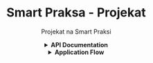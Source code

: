 <h1 align="center"> Smart Praksa - Projekat </h1>
<p align="center">Projekat na Smart Praksi</p>

<details><summary align="center"><strong>API Documentation</strong></summary>
<details><summary>Decisions</summary>

|    Method     |      URL      |     Params    | Body | Description  |
| ------------- | ------------- | ------------- | ------------- | ------------- |
| GET  | '/decisions' | <ul></ul> | <ul></ul> | Gets all decisions |
| GET  | '/decisions/:id'  | <ul><li>id : String</li></ul> | <ul></ul> | Gets everything for a single decision |
| POST | '/decisions' | <ul></ul> | <ul><li>title : String</li><li>description : String</li><li>type : String</li><li>steps : Number</li><li>startingDate : Date</li><li>expirationDate : Date</li></ul> | Creates a new decision |
| PUT | '/decisions' | <ul></ul> | <ul><li>id : String</li><li>title : String</li><li>description : String</li><li>type : String</li><li>steps : Number</li><li>startingDate : Date</li><li>expirationDate : Date</li></ul> | Restart a single decision |
</details>
<details><summary>Users</summary>


|    Method     |      URL      |     Params    | Body | Description  |
| ------------- | ------------- | ------------- | ------------- | ------------- |
| GET  | '/users' | <ul></ul> | <ul></ul> | Gets all users |
| GET  | '/users/:id'  | <ul><li>id : String</li></ul> | <ul></ul> | Gets everything for a single user |
| POST | '/users' | <ul></ul> | <ul><li>username : String</li><li>password : String</li><li>role : Array[String]</li><li>createdDate : Date</li></ul> | Creates a new decision |
| PUT | '/users' | <ul></ul> | <ul><li>id : String</li><li>username : String</li><li>password : String</li></ul> | Updates a single user's details |
| DELETE | '/users/:id' | <ul><li>id : String</li></ul> | <ul></ul> | Deletes a single user |
</details>
<details><summary>Comments</summary>

|    Method     |      URL      |     Params    | Body | Description  |
| ------------- | ------------- | ------------- | ------------- | ------------- |
| GET  | '/comments/:id' | <ul><li>id : String</li></ul> | <ul></ul> | Gets all comments for ID specified (ID of Decision) |
| POST | '/comments' | <ul></ul> | <ul><li>id : String</li><li>text : String</li><li>submitedBy : String</li><li>submitedDate : Date</li></ul> | Creates a new comment on ID specified (ID of Decision; submittedBy is ID of User) |
</details>
<details><summary>Votes</summary>

|    Method     |      URL      |     Params    | Body | Description  |
| ------------- | ------------- | ------------- | ------------- | ------------- |
| POST  | '/votes' | <ul></ul> | <ul><li>id : String</li><li>type : String</li><li>submitedDate : Date</li><li>submitedBy : String</li><li>commentText : String</li></ul> | Creates a vote with comment by User(submitedBy) on decision (id) |
| PUT | '/votes' | <ul></ul> | <ul><li>id : String</li><li>submitedDate : Date</li><li>submitedBy : String</li><li>commentText : String</li></ul> | Edits an existing vote (id), by User (submitedBy) |
</details>

</details>
<details><summary align="center"><strong>Application Flow</strong></summary>

 - Once you reach the website's address, you will be directed to '/login' to login.
     - If you try to reach a non existing route you will also be redirected to '/login' as it is the default.
 - After logging in, you will be redirected to '/resolutions', this is basically a default page for anyone logged in as anyone can access it.
 - Every page after Login (Except Logout, as it doesn't have a page to show), will have a Header section, used to navigate around the website. Will contain links based on the user's roles:
     - If the user has a role of Facilitator, the user will  have access to an extra page, where they can perform their tasks.
     - If the user has a role of Administrator, the user will  have access to an extra page, where they can perform their tasks.

---
*Details Per Page* :

<details><summary>Login</summary>
<ul>
  <li>This page is the default of the website.</li>
  <li>It's used to login in order to access the rest of the website.</li>
</ul>
</details>
<details><summary>Resolutions</summary>
<ul>
  <li>This page is the main page of the website, and you will be redirected to it after loggin in.</li>
  <li>Anyone logged in can see this page.</li>
  <li>Used to display active & archived decisions, in two tables.</li>
  <li>Clicking on any decision individually will take you to a more detailed page:</li>
  <ul>
     <li>Allows Voters to vote on the specific decision.</li>
     <ul>
         <li>Voting can only be done once per user.</li>
         <li>Cannot vote after the specific Decisions' time has expired.</li>
     </ul>
     <li>Anyone can comment on the specific Decision, to join in the discussion.</li>
     <li>There's also a results section which will display the Decisions' results.</li>
  </ul>
</ul>
</details>
<details><summary>Facilitator</summary>
<ul>
  <li>Accessible only to Facilitators.</li>
  <li>This page lists out all decisions.</li>
  <li>Page functionallity includes:</li>
  <ul>
    <li>Creating a new Decision.</li>
    <ul>
      <li>Presents a form to fill out.</li>
      <li>All fields are required:</li>
      <ul>
        <li>Upon filling it out, a request to the server is made to create a new Decision.</li>
        <li>Failing to fill in whole form in accordance with pre-set rules, will prevent the user from creating the Decision, and notify the user with an adequate prompt.</li>
      </ul>
      <li>After the Decision is made, redirects back to the Facilitator page.</li>
    </ul>
  </ul>
</ul>
</details>
<details><summary>Administrator</summary>
<ul>
  <li>Accessible only to Administrators.</li>
  <li>Lists out all users.</li>
  <li>Page functionallity includes:</li>
  <ul>
    <li>Deleting (Deactivating inside the DataBase) any user.</li>
    <li>Editing any users' information and/or roles (Cannot edit Administrators).</li>
    <li>Creating a new user.</li>
  </ul>
</ul>
</details>
<details><summary>Logout</summary>
<ul>
  <li>This page is just here to log you out and redirect you to login, nothing more.</li>
</ul>
</details>
</details>
